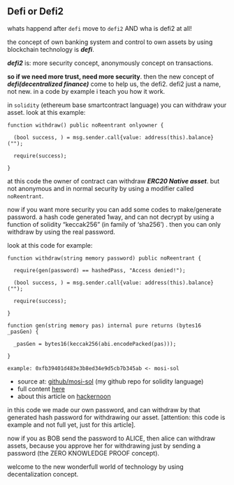 ## Defi or Defi2

whats happend after `defi` move to `defi2` AND wha is defi2 at all!

the concept of own banking system and control to own assets by using blockchain technology is ***defi***.

***defi2*** is: more security concept, anonymously concept on transactions.

**so if we need more trust, need more security**. then the new concept of ***defi(decentralized finance)*** come to help us, the defi2. defi2 just a name, not new. in a code by example i teach you how it work.

in `solidity` (ethereum base smartcontract language) you can withdraw your asset. look at this example:

```solidity
function withdraw() public noReentrant onlyowner { 

  (bool success, ) = msg.sender.call{value: address(this).balance}(""); 

  require(success); 

}
```

at this code the owner of contract can withdraw ***ERC20 Native asset***. but not anonymous and in normal security by using a modifier called `noReentrant`. 

now if you want more security you can add some codes to make/generate password. a hash code generated 1way, and can not decrypt by using a function of solidity “keccak256” (in family of ‘sha256’) . then you can only withdraw by using the real password.

look at this code for example:

```solidity
function withdraw(string memory password) public noReentrant {

  require(gen(password) == hashedPass, "Access denied!");

  (bool success, ) = msg.sender.call{value: address(this).balance}("");

  require(success);

}

function gen(string memory pas) internal pure returns (bytes16 _pasGen) {

  _pasGen = bytes16(keccak256(abi.encodePacked(pas)));

}
```

` example: 0xfb39401d483e3b8ed34e9d5cb7b345ab <- mosi-sol `

- source at: [github/mosi-sol](https://github.com/mosi-sol/live-contracts/tree/main/episode-20) (my github repo for solidity language) 
- full content [here](https://github.com/mosi-sol/ZK) 
- about this article on [hackernoon](https://hackernoon.com/preview/k9fK6cWEjCwfa5Vc5cmO) 

in this code we made our own password, and can withdraw by that generated hash password for withdrawing our asset. [attention: this code is example and not full yet, just for this article].

now if you as BOB send the password to ALICE, then alice can withdraw assets, because you approve her for withdrawing just by sending a password (the ZERO KNOWLEDGE PROOF concept).

welcome to the new wonderfull world of technology by using decentalization concept.


